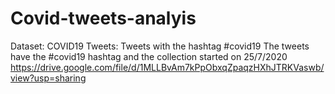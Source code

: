# Covid-tweets-analyis
Dataset:
COVID19 Tweets: Tweets with the hashtag #covid19
The tweets have the #covid19 hashtag and the collection started on 25/7/2020
https://drive.google.com/file/d/1MLLBvAm7kPpObxqZpaqzHXhJTRKVaswb/view?usp=sharing 
